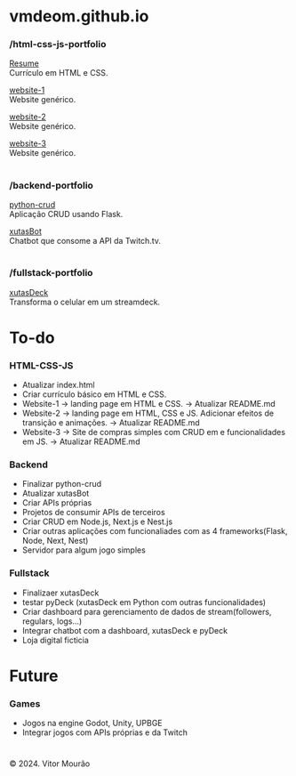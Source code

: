 # vmdeom.github.io

### /html-css-js-portfolio

[Resume](https://vmdeom.github.io/html-css-js-portfolio/resume)     
Currículo em HTML e CSS.

[website-1](https://vmdeom.github.io/html-css-js-portfolio/website-1)   
Website genérico.

[website-2](https://vmdeom.github.io/html-css-js-portfolio/website-2)   
Website genérico.

[website-3](https://vmdeom.github.io/html-css-js-portfolio/website-3)   
Website genérico.

#

### /backend-portfolio

[python-crud](https://github.com/vmdeom/python-crud)     
Aplicação CRUD usando Flask.  

[xutasBot](https://github.com/vmdeom/xutasBot)      
Chatbot que consome a API da Twitch.tv.

#

### /fullstack-portfolio

[xutasDeck]()   
Transforma o celular em um streamdeck.

#

# To-do

### HTML-CSS-JS

 - Atualizar index.html
 - Criar currículo básico em HTML e CSS.
 - Website-1 -> landing page em HTML e CSS. -> Atualizar README.md
 - Website-2 -> landing page em HTML, CSS e JS. Adicionar efeitos de transição e animações. -> Atualizar README.md
 - Website-3 -> Site de compras simples com CRUD em e funcionalidades em JS. -> Atualizar README.md

### Backend

- Finalizar python-crud
- Atualizar xutasBot
- Criar APIs próprias
- Projetos de consumir APIs de terceiros
- Criar CRUD em Node.js, Next.js e Nest.js
- Criar outras aplicações com funcionaliades com as 4 frameworks(Flask, Node, Next, Nest)
- Servidor para algum jogo simples

### Fullstack

- Finalizaer xutasDeck
- testar pyDeck (xutasDeck em Python com outras funcionalidades)
- Criar dashboard para gerenciamento de dados de stream(followers, regulars, logs...)
- Integrar chatbot com a dashboard, xutasDeck e pyDeck
- Loja digital ficticia

# Future     
### Games

- Jogos na engine Godot, Unity, UPBGE
- Integrar jogos com APIs próprias e da Twitch

#
&copy; 2024. Vitor Mourão